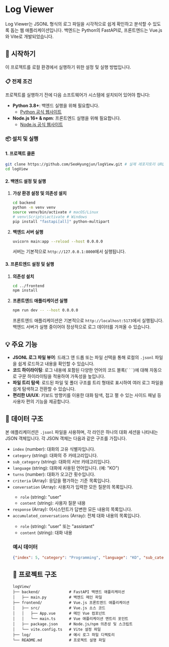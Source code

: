 # Log Viewer

Log Viewer는 JSONL 형식의 로그 파일을 시각적으로 쉽게 확인하고 분석할 수 있도록 돕는 웹 애플리케이션입니다. 백엔드는 Python의 FastAPI로, 프론트엔드는 Vue.js와 Vite로 개발되었습니다.

## 🚀 시작하기

이 프로젝트를 로컬 환경에서 실행하기 위한 설정 및 실행 방법입니다.

### 📋 전제 조건

프로젝트를 실행하기 전에 다음 소프트웨어가 시스템에 설치되어 있어야 합니다:

*   **Python 3.8+**: 백엔드 실행을 위해 필요합니다.
    *   [Python 공식 웹사이트](https://www.python.org/downloads/)
*   **Node.js 16+ & npm**: 프론트엔드 실행을 위해 필요합니다.
    *   [Node.js 공식 웹사이트](https://nodejs.org/en/download/)

### 📦 설치 및 실행

#### 1. 프로젝트 클론

```bash
git clone https://github.com/SeoHyungjun/logView.git # 실제 레포지토리 URL로 대체해주세요
cd logView
```

#### 2. 백엔드 설정 및 실행

1.  **가상 환경 설정 및 의존성 설치**

    ```bash
    cd backend
    python -m venv venv
    source venv/bin/activate # macOS/Linux
    # venv\Scripts\activate # Windows
    pip install "fastapi[all]" python-multipart
    ```

2.  **백엔드 서버 실행**

    ```bash
    uvicorn main:app --reload --host 0.0.0.0
    ```

    서버는 기본적으로 `http://127.0.0.1:8000`에서 실행됩니다.

#### 3. 프론트엔드 설정 및 실행

1.  **의존성 설치**

    ```bash
    cd ../frontend
    npm install
    ```

2.  **프론트엔드 애플리케이션 실행**

    ```bash
    npm run dev -- --host 0.0.0.0
    ```

    프론트엔드 애플리케이션은 기본적으로 `http://localhost:5173`에서 실행됩니다. 백엔드 서버가 실행 중이어야 정상적으로 로그 데이터를 가져올 수 있습니다.

## 💡 주요 기능

*   **JSONL 로그 파일 뷰어**: 드래그 앤 드롭 또는 파일 선택을 통해 로컬의 `.jsonl` 파일을 쉽게 로드하고 내용을 확인할 수 있습니다.
*   **코드 하이라이팅**: 로그 내용에 포함된 다양한 언어의 코드 블록(` ``` `)에 대해 자동으로 구문 하이라이팅을 적용하여 가독성을 높입니다.
*   **파일 트리 탐색**: 로드된 파일 및 폴더 구조를 트리 형태로 표시하여 여러 로그 파일을 쉽게 탐색하고 전환할 수 있습니다.
*   **편리한 UI/UX**: 키보드 방향키를 이용한 대화 탐색, 접고 펼 수 있는 사이드 패널 등 사용자 편의 기능을 제공합니다.

## 📁 데이터 구조

본 애플리케이션은 `.jsonl` 파일을 사용하며, 각 라인은 하나의 대화 세션을 나타내는 JSON 객체입니다. 각 JSON 객체는 다음과 같은 구조를 가집니다.

*   `index` (number): 대화의 고유 식별자입니다.
*   `category` (string): 대화의 주 카테고리입니다.
*   `sub_category` (string): 대화의 서브 카테고리입니다.
*   `language` (string): 대화에 사용된 언어입니다. (예: "KO")
*   `turns` (number): 대화가 오고간 횟수입니다.
*   `criteria` (Array<string>): 응답을 평가하는 기준 목록입니다.
*   `conversation` (Array<Object>): 사용자가 입력한 모든 질문의 목록입니다.
    *   `role` (string): "user"
    *   `content` (string): 사용자 질문 내용
*   `response` (Array<string>): 어시스턴트가 답변한 모든 내용의 목록입니다.
*   `accumulated_conversations` (Array<Object>): 전체 대화 내용의 목록입니다.
    *   `role` (string): "user" 또는 "assistant"
    *   `content` (string): 대화 내용

### 예시 데이터

```json
{"index": 5, "category": "Programming", "language": "KO", "sub_category": "Multi-language", "turns": 4, "criteria": ["Code Quality", "Accuracy"], "conversation": [{"role": "user", "content": "파이썬 코드 예시를 보여줘."}, ...], "expected_results": ["...\n```python\n...\n```", "..."], "accumulated_conversations": [{"role": "user", "content": "파이썬 코드 예시를 보여줘."}, {"role": "assistant", "content": "...\n```python\n...\n```"}, ...], "response": ["...\n```python\n...\n```", "..."]}
```

## 📁 프로젝트 구조

```
logView/
├── backend/             # FastAPI 백엔드 애플리케이션
│   ├── main.py          # 백엔드 메인 파일
├── frontend/            # Vue.js 프론트엔드 애플리케이션
│   ├── src/             # Vue.js 소스 코드
│   │   ├── App.vue      # 메인 Vue 컴포넌트
│   │   └── main.ts      # Vue 애플리케이션 엔트리 포인트
│   ├── package.json     # Node.js/npm 의존성 및 스크립트
│   └── vite.config.ts   # Vite 설정 파일
├── log/                 # 예시 로그 파일 디렉토리
└── README.md            # 프로젝트 설명 파일
```